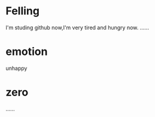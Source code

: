 # Felling
 I'm studing github now,I'm very tired and hungry now.
......
# emotion
unhappy
# zero
......
